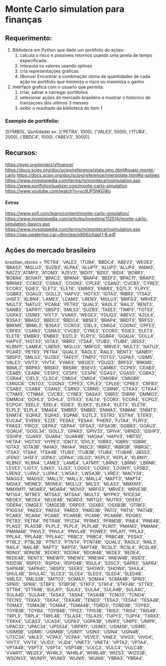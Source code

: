 # Monte Carlo simulation para finanças
## Requerimento:

1. Biblioteca em Python que dado um portifolio de ações:
	1. calcula o risco e possiveis retornos usando uma janela de tempo especificada.
	2. interpola os valores usando splines
	3. cria representações gráficas
	4. (Bonus) Encontrar a combinação otima de quantidades de cada ação no portifolio que minimiza o risco ou maximiza o ganho
2. Inetrface grafica com o usuario que permita:
	1. criar, salvar e carregar portifolios
	2. selecionar ações do mercado brasileiro e mostrar o historico de tranzaçoes dos ultimos 3 messes
	3. exibir o resultado da biblioteca do item 1

### Exemplo de portifolio:
(SYMBOL, Quntidade)
ex: [('PETR4', 1000), ('VALE3', 5000), ('ITUB4', 2000), ('BBDC4', 1000), ('ABEV3', 3000)]

## Recursos:
https://pypi.org/project/yfinance/ 
https://docs.scipy.org/doc/scipy/reference/stats.qmc.html#quasi-monte-carlo
https://docs.scipy.org/doc/scipy/reference/interpolate.html#d-splines
https://www.investopedia.com/terms/m/montecarlosimulation.asp
https://www.portfoliovisualizer.com/monte-carlo-simulation
https://www.youtube.com/watch?v=vcdUP5hKGWo
#### Extras
https://www.sofi.com/learn/content/monte-carlo-simulation/
https://www.investopedia.com/articles/investing/112514/monte-carlo-simulation-basics.asp
https://www.investopedia.com/terms/m/montecarlosimulation.asp
https://sas.uwaterloo.ca/~dlmcleis/s906/chapt1-6.pdf
## Ações do mercado brasileiro

brazilian_stocks = 
    'PETR4', 'VALE3', 'ITUB4', 'BBDC4', 'ABEV3',
    'WEGE3', 'BBAS3', 'MGLU3', 'SUZB3',   'ALPA4', 'ALUP11', 
    'ALUP3', 'ALUP4', 'ANIM3', 'ARZZ3','ATMP3', 'ATOM3', 
    'AZEV3', 'BIDI11', 'BIDI3', 'BIDI4', 'BOBR3', 'BOBR4', 
    'BOVA11', 'BPAC3', 'BPAN4', 'BRAP4',  'BEEF3', 'BPAC11', 'BRAP3', 'BRKM3', 'CCRO3', 'CGRA3',
    'COGN3', 'CPLE6', 'CSAN3', 'CVCB3', 'CYRE3', 'ECOR3',
    'EGIE3', 'ELET3', 'ELET6', 'EMBR3', 'ENBR3', 'EQTL3',
    'FLRY3', 'GGBR3', 'GOAU3', 'GOLL3', 'HAPV3', 'HGTX3',
    'IGTA3', 'IRBR3', 'ITSA3', 'JHSF3', 'KLBN4', 'LAME3',
    'LCAM3', 'LREN3', 'MGLU3', 'MRFG3', 'MRVE3', 'MULT3',
    'NATU3', 'PCAR4', 'PETR3', 'QUAL3', 'RADL3', 'RAIL3',
    'RENT3', 'SANB3', 'SAPR11', 'SBSP3', 'SMLS3', 'SUZB3',
    'TAEE3', 'TIMP3', 'TOTS3', 'UGPA3', 'USIM3', 'VIVT3',
    'VVAR3', 'WEGE3', 'YDUQ3', 'ABEV3', 'AZUL4', 'B3SA3', 
    'BBAS3', 'BBDC3', 'BBDC4',
    'BBSE3', 'BRAP4', 'BRDT3', 'BRFS3', 'BRKM5', 'BRML3',
    'B3SA3', 'CCRO3', 'CIEL3', 'CMIG4', 'COGN3', 'CPFE3',
    'CRFB3', 'CSAN3', 'CSNA3', 'CVCB3', 'CYRE3', 'ECOR3',
    'EGIE3', 'ELET3', 'ELET6', 'EMBR3', 'ENBR3', 'EQTL3',
    'FLRY3', 'GGBR4', 'GOAU4', 'GOLL4', 'HAPV3', 'HGTX3',
    'IGTA3', 'IRBR3', 'ITSA4', 'ITUB3', 'ITUB4', 'JBSS3',
    'KLBN11', 'LAME4', 'LREN3', 'MGLU3', 'MRFG3', 'MRVE3',
    'MULT3', 'NATU3', 'PCAR3', 'PETR3', 'PETR4', 'QUAL3',
    'RADL3', 'RAIL3', 'RENT3', 'SANB11', 'SBSP3', 'SMLS3',
    'SUZB3', 'TAEE11', 'TIMP3', 'TOTS3', 'UGPA3', 'USIM5',
    'VALE3', 'VIVT3', 'VIVT4', 'VVAR3', 'WEGE3', 'YDUQ3',
    'BRFS3', 'BRKM5', 'BRML3', 'BRPR3', 'BRSR3', 'BRSR6',
    'BSEV3', 'CAMB3', 'CCPR3', 'CEAB3', 'CEAB5', 'CEAB6',
    'CESP3', 'CESP5', 'CESP6', 'CGAS3', 'CGAS5', 'CGRA3',
    'CGRA4', 'CIEL3', 'CLSC4', 'CMIG4', 'CMIG4', 'CMIGB4',
    'CMIGB6', 'CMIGC6', 'CNTO3', 'COGN3', 'CPFE3', 'CPLE3',
    'CPLE6', 'CPRE3', 'CRFB3', 'CSAB3', 'CSAB4', 'CSAN3',
    'CSRN3', 'CSRN5', 'CSRN6', 'CTKA3', 'CTKA4', 'CTNM3',
    'CTNM4', 'CVCB3', 'CYRE3', 'DASA3', 'DIRR3', 'DIRR6',
    'DMMO3', 'DMMO4', 'DOHL3', 'DOHL4', 'DTEX3', 'EALT4',
    'ECOR3', 'ECOR4', 'ECPG3', 'ECPG4', 'EEEL3', 'EEEL4',
    'EGIE3', 'ELEK3', 'ELEK4', 'ELET3', 'ELET6', 'ELPL3',
    'ELPL4', 'EMAE4', 'EMBR3', 'ENBR3', 'ENMA3', 'ENMA6',
    'ENMT3', 'ENMT4', 'EQPA3', 'EQPA5', 'EQPA6', 'EQTL3',
    'ESTR3', 'ESTR4', 'ETER3', 'EUCA4', 'EVEN3', 'EZZE',
    'FESA3', 'FESA4', 'FHER3', 'FJTA4', 'FLRY3', 'FRAS3',
    'FRIO3', 'GEPA3', 'GEPA4', 'GFSA3', 'GFSA3B', 'GGBR3',
    'GOAU3', 'GOAU4', 'GOGL34', 'GOLL3', 'GPAR3', 'GPIV33',
    'GPIV4', 'GRND3', 'GSHP3', 'GSHP4', 'GUAR3', 'GUAR4',
    'GUAR4B', 'HAGA4', 'HAPV3', 'HBTS5', 'HETA4', 'HGTX3',
    'HYPE3', 'IDNT3', 'IDVL3', 'IGBR3', 'IGBR5', 'IGBR6',
    'IGTA3', 'IGTA3B', 'INHA3', 'INHA4', 'INSC3', 'IRBR3',
    'IRBR3B', 'IRBR3C', 'ITSA3', 'ITSA4', 'ITSA4B', 'ITUB3',
    'ITUB3B', 'ITUB4', 'ITUB4B', 'JBSS3', 'JFEN3', 'JHSF3',
    'JOPA3', 'JOPA4', 'JSLG3', 'KEPL3', 'KEPL4', 'KLBN11',
    'KLBN3', 'KLBN4', 'LAME3', 'LAME4', 'LATM11', 'LBRN3',
    'LBRN5', 'LBRN6', 'LEVE3', 'LIGT3', 'LINX3', 'LLIS3',
    'LOGG3', 'LOGN3', 'LOGN11', 'LPSB3', 'LREN3', 'LUPA3',
    'LUPA4', 'LWSA3', 'LWSA3B', 'LXRE3', 'MACY34', 'MAGG3',
    'MAGS3', 'MALL11', 'MALL3', 'MALL4', 'MAPT3', 'MAPT4',
    'MDIA3', 'MDNE3', 'MDNE4', 'MGLU3', 'MILS3', 'MLAS3',
    'MMXM3', 'MMXM11', 'MOAR3', 'MOAR4', 'MOVI3', 'MRFG3',
    'MRVE3', 'MRVE3B', 'MTIG4', 'MTRE3', 'MTSA3', 'MTSA4',
    'MULT3', 'MYPK3', 'N1CE34', 'NEOE3', 'NEOE4', 'NEOE4B',
    'NORD3', 'NRTQ3', 'NUTR3', 'ODER3', 'ODER4', 'OMGE3',
    'OMGE3B', 'ORPD3', 'OSXB3', 'OSXB3B', 'OTRK3', 'P1GG34',
    'PAES3', 'PAES4', 'PARD3', 'PARD3B', 'PATI3', 'PATI4',
    'PATI4B', 'PCAR3', 'PCAR4', 'PCAR5', 'PCAR5B', 'PCAR6',
    'PCAR6B', 'PDGR3', 'PETR3', 'PETR4', 'PETR4B', 'PFIZ34',
    'PFRM3', 'PFRM3B', 'PINE4', 'PINE4B', 'PLAS3', 'PLAS3B',
    'PLPL3', 'PLPL4', 'PLPL4B', 'PLRI11', 'PMAM3', 'PMAM4',
    'PMAM4B', 'PNVL3', 'PNVL4', 'PNVL4B', 'POWE3', 'PPLA11',
    'PPLA3', 'PPLA4', 'PPLA4B', 'PPLA4C', 'PRBC3', 'PRBC4',
    'PRBC4B', 'PSSA3', 'PTBL3', 'PTBL3B', 'PTNT3', 'PTNT4',
    'PTNT4B', 'QUAL3', 'RADL3', 'RAIL3', 'RAIL4', 'RAIL4B',
    'RAPT3', 'RAPT4', 'RAPT4B', 'RCSL3', 'RCSL4', 'RCSL4B',
    'RDNI3', 'RDNI3B', 'RDOR3', 'RDOR4', 'RDOR4B', 'REDE3',
    'REDE4', 'REDE4B', 'RENT3', 'RNEW11', 'RNEW3', 'RNEW4',
    'RNEW4B', 'RSID3', 'RSID3B', 'RSPD3', 'RSPD4', 'RSPD4B',
    'RSUL4', 'S3SC3', 'SAPR3', 'SAPR4', 'SAPR4B', 'SAPR4C',
    'SBSP3', 'SEER3', 'SHOW3', 'SHOW4', 'SHUL4', 'SHUL4B',
    'SHUL4C', 'SLCE3', 'SLCE4', 'SLED3', 'SLED4', 'SLED4B',
    'SMLS3', 'SMLS3B', 'SMTO3', 'SOMA3', 'SOMA4', 'SOMA4B',
    'SPRI3', 'SPRI5', 'SPRI6', 'STBP3', 'STBP3B', 'STKF3',
    'STKF4', 'STKF4B', 'STTR3', 'STTR4', 'STTR4B', 'SULA11',
    'SULA3', 'SULA4', 'SULA4B', 'SULA4C', 'SULA4D', 'SULA4E',
    'TASA3', 'TASA4', 'TASA4B', 'TCNO3', 'TCNO4', 'TECN3',
    'TEKA3', 'TEKA4', 'TEKA4B', 'TEND3', 'TESA3', 'TESA4',
    'TESA4B', 'TGMA3', 'TGMA3B', 'TGMA4', 'TGMA4B', 'TORD3',
    'TORD3B', 'TOYB3', 'TOYB3B', 'TOYB4', 'TOYB4B', 'TPIS3',
    'TPIS3B', 'TRIS3', 'TRIS4', 'TRIS4B', 'TRPL3', 'TRPL4',
    'TRPL4B', 'TSLA34', 'TSLA35', 'TUPY3', 'TUPY4', 'TXRX3',
    'TXRX4', 'UCAS3', 'UCAS4', 'UGPA3', 'UGPA3B', 'UNIP3',
    'UNIP5', 'UNIP6', 'UPAC33', 'UPAC34', 'UPSS34', 'URPR11',
    'USIM3', 'USIM3B', 'USIM5', 'USIM5B', 'USIM6', 'USIM6B',
    'USIN11', 'USIN3', 'USIN4', 'USIN4B', 'UTEC34', 'VALE3',
    'VCPA3', 'VCPA4', 'VEVE3', 'VINE3', 'VIVO3', 'VIVO4',
    'VIVT3', 'VIVT4', 'VLID3', 'VLID4', 'VNET3', 'VNET4',
    'VPTA3', 'VPTA4', 'VPTA4B', 'VSPT3', 'VSPT4', 'VSPT4B',
    'VULC3', 'VULC4', 'VULC4B', 'VVAR11', 'WEGE3', 'WHRL3',
    'WHRL4', 'WHRL4B', 'WIZS3', 'WIZS3B', 'WSON33', 'WUNI11',
    'WUNI3', 'WUNI5', 'WUNI6', 'YBRA3', 'YBRA4',

